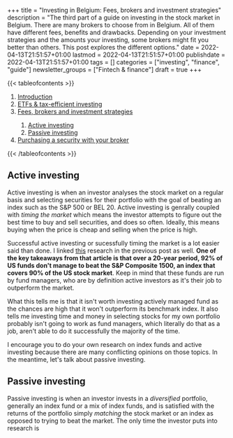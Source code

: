 +++
title = "Investing in Belgium: Fees, brokers and investment strategies"
description = "The third part of a guide on investing in the stock market in Belgium. There are many brokers to choose from in Belgium. All of them have different fees, benefits and drawbacks. Depending on your investment strategies and the amounts your investing, some brokers might fit you better than others. This post explores the different options."
date = 2022-04-13T21:51:57+01:00
lastmod = 2022-04-13T21:51:57+01:00
publishdate = 2022-04-13T21:51:57+01:00
tags = []
categories = ["investing", "finance", "guide"]
newsletter_groups = ["Fintech & finance"]
draft = true
+++

{{< tableofcontents >}}
<ol>
	<li><a href="#">Introduction</a></li>
	<li><a href="#">ETFs & tax-efficient investing</a></li>
	<li><a href="#">Fees, brokers and investment strategies</a></li>
	<ol>
		<li><a href="#active-versus-passive-investing">Active investing</a></li>
		<li><a href="#active-versus-passive-investing">Passive investing</a></li>
	</ol>
	<li><a href="#">Purchasing a security with your broker</a></li>
</ol>
{{< /tableofcontents >}}


## Active investing

Active investing is when an investor analyses the stock market on a regular basis and selecting securities for their portfolio with the goal of beating an index such as the S&P 500 or BEL 20. Active investing is genrally coupled with _timing the market_ which means the investor attempts to figure out the best time to buy and sell securities, and does so often. Ideally, this means buying when the price is cheap and selling when the price is high.

Successful active investing or sucessfully timing the market is a lot easier said than done. I linked [this](https://www.spglobal.com/spdji/en/documents/spiva/spiva-us-year-end-2022.pdf) research in the previous post as well. **One of the key takeaways from that article is that over a 20-year period, 92% of US funds don't manage to beat the S&P Composite 1500, an index that covers 90% of the US stock market**. Keep in mind that these funds are run by fund managers, who are by definition active investors as it's their job to outperform the market.

What this tells me is that it isn't worth investing actively managed fund as the chances are high that it won't outperform its benchmark index. It also tells me investing time and money in selecting stocks for my own portfolio probably isn't going to work as fund managers, which literally do that as a job, aren't able to do it successfully the majority of the time.

I encourage you to do your own research on index funds and active investing because there are many conflicting opinions on those topics. In the meantime, let's talk about passive investing.

## Passive investing

Passive investing is when an investor invests in a _diversified_ portfolio, generally an index fund or a mix of index funds, and is satisfied with the returns of the portfolio simply _matching_ the stock market or an index as opposed to trying to beat the market. The only time the investor puts into research is 







